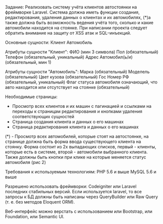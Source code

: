 Задание:
Реализовать систему учёта клиентов автостоянки на фреймворке Laravel. Система должна иметь функции создания, редактирования, удаления данных о клиентах и их автомобилях, (*)а также должна быть возможность ведения учёта того, сколько и какие автомобили находится на стоянке. При написании проекта следует обратить внимание на защиту от XSS атак и SQL–инъекций.

Основные сущности:
Клиент
Автомобиль

Атрибуты сущности "Клиент":
ФИО (мин 3 символа)
Пол (обязательный)
Телефон (обязательный, уникальный)
Адрес
Автомобил(ь/и) (обязательный, мин 1)

Атрибуты сущности "Автомобиль":
Марка (обязательный)
Моделель (обязательный)
Цвет кузова (обязательный)
Гос Номер РФ (обязательный, уникальный)
Флаг статуса автомобиля означающий, что авто находится или отсутствует на стоянке (обязательный)

Необходимые страницы:
- Просмотр всех клиентов и их машин с пагинацией и ссылками на переходы к страницам редактирования и кнопками удаления соответствующих сущностей
- Страница создания клиента и данных о его машинах
- Страница редактирования клиента и данных о его машинах

(*) - Просмотр всех автомобилей, которые стоят на автостоянке, на странице должна быть форма ввода существующего клиента на стоянку. Форма состоит из 2х выпадающих списков, первый - клиенты, которые есть в системе, второй - автомобили выбранного клиента. Также должны быть кнопки при клике на которые меняется статус автомобиля (рис 2)

Требования к используемым технологиям:
PHP 5.6 и выше
MySQL 5.6 и выше

Разрешено использовать фреймворки:
Codeigniter или Laravel последних стабильных версий. Если используется laravel, то все запросы к БД должны быть написаны через QueryBuilder или Raw Query (т. е. без методов Eloquent ORM).

Веб-интерфейс можно верстать с использованием или Bootstrap, или Foundation, или Semantic UI.
